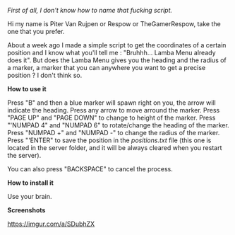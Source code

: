 _First of all, I don't know how to name that fucking script._

Hi my name is Piter Van Rujpen or Respow or TheGamerRespow, take the one that you prefer.

About a week ago I made a simple script to get the coordinates of a certain position and I know what you'll tell me : "Bruhhh... Lamba Menu already does it". But does the Lamba Menu gives you the heading and the radius of a marker, a marker that you can anywhere you want to get a precise position ? I don't think so.

**How to use it**

Press "B" and then a blue marker will spawn right on you, the arrow will indicate the heading. 
Press any arrow to move arround the marker. 
Press "PAGE UP" and "PAGE DOWN" to change to height of the marker.
Press "'NUMPAD 4" and "NUMPAD 6" to rotate/change the heading of the marker.
Press "NUMPAD +"  and "NUMPAD -" to change the radius of the marker.
Press "'ENTER" to save the position in the _positions.txt_ file (this one is located in the server folder, and it will be always cleared when you restart the server).

You can also press "BACKSPACE" to cancel the process.

**How to install it**

Use your brain.

**Screenshots**

https://imgur.com/a/SDubhZX
